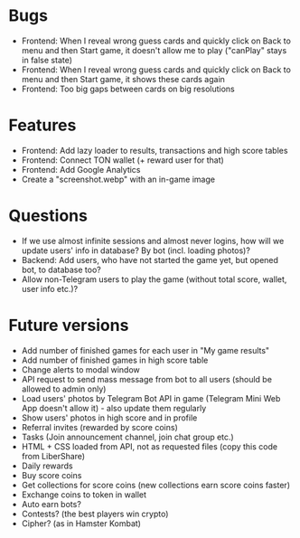 # Bugs
- Frontend: When I reveal wrong guess cards and quickly click on Back to menu and then Start game, it doesn't allow me to play ("canPlay" stays in false state)
- Frontend: When I reveal wrong guess cards and quickly click on Back to menu and then Start game, it shows these cards again
- Frontend: Too big gaps between cards on big resolutions

# Features
- Frontend: Add lazy loader to results, transactions and high score tables
- Frontend: Connect TON wallet (+ reward user for that)
- Frontend: Add Google Analytics
- Create a "screenshot.webp" with an in-game image

# Questions
- If we use almost infinite sessions and almost never logins, how will we update users' info in database? By bot (incl. loading photos)?
- Backend: Add users, who have not started the game yet, but opened bot, to database too?
- Allow non-Telegram users to play the game (without total score, wallet, user info etc.)?

# Future versions
- Add number of finished games for each user in "My game results"
- Add number of finished games in high score table
- Change alerts to modal window
- API request to send mass message from bot to all users (should be allowed to admin only)
- Load users' photos by Telegram Bot API in game (Telegram Mini Web App doesn't allow it) - also update them regularly
- Show users' photos in high score and in profile
- Referral invites (rewarded by score coins)
- Tasks (Join announcement channel, join chat group etc.)
- HTML + CSS loaded from API, not as requested files (copy this code from LiberShare)
- Daily rewards
- Buy score coins
- Get collections for score coins (new collections earn score coins faster)
- Exchange coins to token in wallet
- Auto earn bots?
- Contests? (the best players win crypto)
- Cipher? (as in Hamster Kombat)
